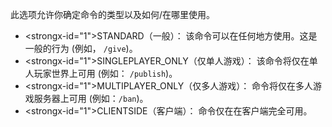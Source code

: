 此选项允许你确定命令的类型以及如何/在哪里使用。

* <strongx-id="1">STANDARD（一般）</strong>： 该命令可以在任何地方使用。这是一般的行为 (例如， `/give`)。
* <strongx-id="1">SINGLEPLAYER_ONLY（仅单人游戏）</strong>： 该命令将仅在单人玩家世界上可用 (例如： `/publish`)。
* <strongx-id="1">MULTIPLAYER_ONLY（仅多人游戏）</strong>： 命令将仅在多人游戏服务器上可用 (例如：`/ban`)。
* <strongx-id="1">CLIENTSIDE（客户端）</strong>： 命令仅在在客户端完全可用。